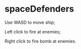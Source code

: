 # spaceDefenders
Use WASD to move ship; 

Left click to fire at enemies;

Right click to fire bomb at enemies.
